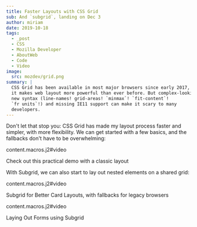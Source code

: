 ```yaml
---
title: Faster Layouts with CSS Grid
sub: And `subgrid`, landing on Dec 3
author: miriam
date: 2019-10-18
tags:
  - _post
  - CSS
  - Mozilla Developer
  - AboutWeb
  - Code
  - Video
image:
  src: mozdev/grid.png
summary: |
  CSS Grid has been available in most major browsers since early 2017, and
  it makes web layout more powerful than ever before. But complex-looking
  new syntax (line-names! grid-areas! `minmax`! `fit-content`!
  `fr units`!) and missing IE11 support can make it scary to many
  developers.
---
```


Don't let that stop you: CSS Grid has made my layout process faster and
simpler, with more flexibility. We can get started with a few basics,
and the fallbacks don't have to be overwhelming:

content.macros.j2\#video

Check out this practical demo with a classic layout

With Subgrid, we can also start to lay out nested elements on a shared
grid:

content.macros.j2\#video

Subgrid for Better Card Layouts, with fallbacks for legacy browsers

content.macros.j2\#video

Laying Out Forms using Subgrid
